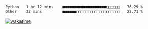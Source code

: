 
 <!--START_SECTION:waka-->

```txt
Python   1 hr 12 mins    ■■■■■■■■■■■■■■■■■■■□□□□□□   76.29 %
Other    22 mins         ■■■■■■□□□□□□□□□□□□□□□□□□□   23.71 %
```

<!--END_SECTION:waka-->

[![wakatime](https://wakatime.com/badge/user/8f47ca76-7ab1-43a1-9479-d511fbd1982b.svg)](https://wakatime.com/@8f47ca76-7ab1-43a1-9479-d511fbd1982b)
